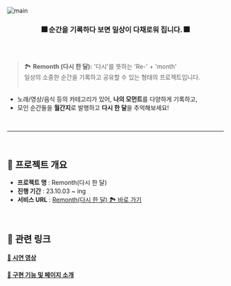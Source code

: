 ![main](https://github.com/outoro/remonth/assets/102403987/2069544d-2d23-4a6c-84f4-b5f3fe12ffcf)
<main align="center">
    <h3 align="center">🎆 순간을 기록하다 보면 일상이 다채로워 집니다. 🎆</h3> 
</main>

<br>
<br>

> 🏞 **Remonth (다시 한 달):**  '다시'를 뜻하는 'Re-' + 'month' <br> 일상의 소중한 순간을 기록하고 공유할 수 있는 형태의 프로젝트입니다. <br>
> <br>
- 노래/영상/음식 등의 카테고리가 있어, **나의 모먼트**를 다양하게 기록하고, <br>
- 모인 순간들을 **월간지**로 발행하고 **다시 한 달**을 추억해보세요! <br>
>
<br>

------------

<br>

## 🚩 프로젝트 개요
* **프로젝트 명** : Remonth(다시 한 달)
* **진행 기간** : 23.10.03 ~ ing
* **서비스 URL** : [Remonth(다시 한 달) 🏞 바로 가기](https://remonth.vercel.app/)

<br>

## 📝 관련 링크

#### [🎥 시연 영상](https://youtu.be/G5Gz6EIQZPI)

#### [📌 구현 기능 및 페이지 소개](https://sand-newt-068.notion.site/Remonth-9843e8b0c5c1493aba61b04e9b6e9c10?pvs=4)

<br>


